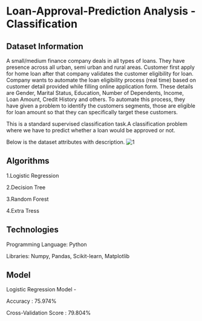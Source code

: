 # Loan-Approval-Prediction Analysis - Classification
## Dataset Information
A small/medium finance company deals in all types of loans. They have presence across all urban, semi urban and rural areas. Customer first apply for home loan after that company validates the customer eligibility for loan. Company wants to automate the loan eligibility process (real time) based on customer detail provided while filling online application form. These details are Gender, Marital Status, Education, Number of Dependents, Income, Loan Amount, Credit History and others. To automate this process, they have given a problem to identify the customers segments, those are eligible for loan amount so that they can specifically target these customers.

This is a standard supervised classification task.A classification problem where we have to predict whether a loan would be approved or not. 

Below is the dataset attributes with description.
![1](https://user-images.githubusercontent.com/109596948/200132554-90646790-9476-4a2b-a34a-96848b9b868c.png)
## Algorithms
1.Logistic Regression

2.Decision Tree

3.Random Forest

4.Extra Tress
## Technologies
Programming Language: Python

Libraries: Numpy, Pandas, Scikit-learn, Matplotlib
## Model
Logistic Regression Model -

Accuracy : 75.974%

Cross-Validation Score : 79.804%
